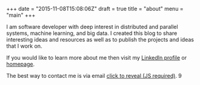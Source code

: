 +++
date = "2015-11-08T15:08:06Z"
draft = true
title = "about"
menu = "main"
+++

I am software developer with deep interest in distributed and parallel systems, machine learning, and big data. I created this blog to share interesting ideas and resources as well as to publish the projects and ideas that I work on.

If you would like to learn more about me then visit my [LinkedIn profile](https://uk.linkedin.com/in/jaroslawhirniak) or [homepage](http://hirniak.com/).

The best way to contact me is via email <a id="mm" href="mailto:nospam@thanks.com">click to reveal (JS required)</a>. 9

<script type='text/javascript'>
$("a#mm").click(function (e) {
  console.log('Fired');
  var secret = function () { return atob('akBoaXJuaWFrLmluZm8=') };
  $(this).attr("href", 'mailto:' + secret());
  $(this).text(secret());
  $("a#mm").off("click");
  e.preventDefault();
});
</script>